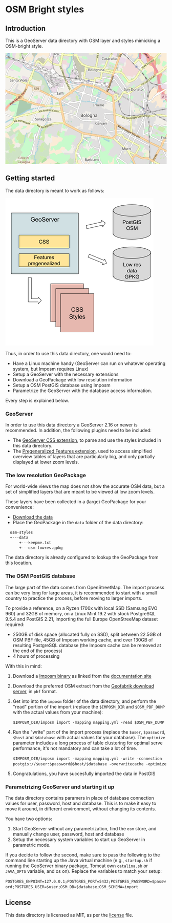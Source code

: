# OSM Bright styles
## Introduction
This is a GeoServer data directory with OSM layer and styles mimicking a OSM-bright style.

![Sample output map](map.png)


## Getting started

The data directory is meant to work as follows: 

![Data directory usage](structure.png)

Thus, in order to use this data directory, one would need to:

* Have a Linux machine handy (GeoServer can run on whatever operating system, but Imposm requires Linux)
* Setup a GeoServer with the necessary extensions
* Download a GeoPackage with low resolution information
* Setup a OSM PostGIS database using Imposm
* Parametrize the GeoServer with the database access information.

Every step is explained below.

### GeoServer

In order to use this data directory a GeoServer 2.16 or newer is recommended.
In addition, the following plugins need to be included:

* The [GeoServer CSS extension](https://docs.geoserver.org/latest/en/user/styling/css/install.html), 
  to parse and use the styles included in this data directory. 
* The [Pregeneralized Features extension](https://docs.geoserver.org/stable/en/user/data/vector/featurepregen.html), 
  used to access simplified overview tables of layers that are particularly big, and only partially displayed at lower zoom levels.

### The low resolution GeoPackage

For world-wide views the map does not show the accurate OSM data, but a set of simplified layers
that are meant to be viewed at low zoom levels.
 
These layers have been collected in a (large) GeoPackage for your convenience:

* [Download the data](https://www.dropbox.com/s/oannhf1cf7n1g89/osm-lowres.gpkg?dl=1)
* Place the GeoPackage in the ``data`` folder of the data directory:

```
  osm-styles
  +---data
      +---keepme.txt
      +---osm-lowres.gpkg 
```  

The data directory is already configured to lookup the GeoPackage from this location.

### The OSM PostGIS database

The large part of the data comes from OpenStreetMap. The import process can be very long for large
areas, it is recommended to start with a small country to practice the process, before moving to larger
imports.

To provide a reference, on a Ryzen 1700x with local SSD (Samsung EVO 960) and 32GB of memory,
on a Linux Mint 19.2 with stock PostgreSQL 9.5.4 and PostGIS 2.21, importing the full Europe OpenStreeMap dataset required:

* 250GB of disk space (allocated fully on SSD), split between 22.5GB of OSM PBF file, 45GB of Imposm working cache,
  and over 130GB of resulting PostgreSQL database (the Imposm cache can be removed at the end of the process) 
* 4 hours of processing 

With this in mind:

1. Download a [Imposm binary](https://imposm.org/docs/imposm3/latest/install.html) as linked from the [documentation site](https://imposm.org/docs/imposm3/latest/index.html)
2. Download the preferred OSM extract from the [Geofabrik download server](https://download.geofabrik.de/), in ``pbf`` format.
3. Get into into the ``imposm`` folder of the data directory, and perform the "read" portion of the import (replace the ``$IMPOSM_DIR`` and ``$OSM_PBF_DUMP`` with the actual values from your machine):

    ``$IMPOSM_DIR/imposm import -mapping mapping.yml -read $OSM_PBF_DUMP
`` 

4. Run the "write" part of the import process (replace the ``$user``, ``$password``, ``$host`` and ``$database`` with actual values for your database). The ``optimize`` parameter includes a long process of table clustering for optimal serve performance, it's not mandatory and can take a lot of time. 

    ``$IMPOSM_DIR/imposm import -mapping mapping.yml -write -connection postgis://$user:$password@$host/$database -overwritecache -optimize``

5. Congratulations, you have succesfully imported the data in PostGIS


### Parametrizing GeoServer and starting it up

The data directory contains paramers in place of database connection values for user, password, host and database. This is to make it easy to move it around, in different environment, without changing its contents.

You have two options:

1. Start GeoServer without any parametrization, find the ``osm`` store, and manually change user, password, host and database
2. Setup the necessary system variables to start up GeoServer in parametric mode.

If you decide to follow the second, make sure to pass the following to the command line starting up the Java virtual machine (e.g., ``startup.sh`` if running the GeoServer binary package, Tomcat own ``catalina.sh`` or ``JAVA_OPTS`` variable, and os on). Replace the variables to match your setup:

``POSTGRES_ENPOINT=127.0.0.1;POSTGRES_PORT=5432;POSTGRES_PASSWORD=$password;POSTGRES_USER=$user;OSM_DB=$database;OSM_SCHEMA=import`` 


## License
This data directory is licensed as MIT, as per the [license](https://github.com/geosolutions-it/osm-styles/blob/master/LICENSE.md) file.

